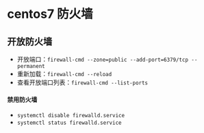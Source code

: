 # centos7 防火墙

## 开放防火墙

* 开放端口：`firewall-cmd --zone=public --add-port=6379/tcp --permanent`
* 重新加载：`firewall-cmd --reload`
* 查看开放端口列表：`firewall-cmd --list-ports`

#### 禁用防火墙

* `systemctl disable firewalld.service`
* `systemctl status firewalld.service`
